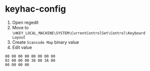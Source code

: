 # keyhac-config

1. Open regedit
2. Move to `\HKEY_LOCAL_MACHINE\SYSTEM\CurrentControlSet\Control\Keyboard Layout`
3. Create `Scancode Map` binary value
4. Edit value
```
00 00 00 00 00 00 00 00
02 00 00 00 38 00 3A 00
00 00 00 00
```
